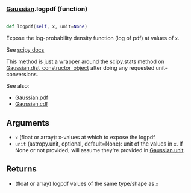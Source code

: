 ### [Gaussian](Gaussian.md).logpdf (function)


```py

def logpdf(self, x, unit=None)

```



Expose the log-probability density function (log of pdf) at values of `x`.

See [scipy docs](https://docs.scipy.org/doc/scipy/reference/generated/scipy.stats.rv_continuous.logpdf.html)

This method is just a wrapper around the scipy.stats method on
[Gaussian.dist_constructor_object](Gaussian.dist_constructor_object.md) after doing any requested unit-conversions.

See also:
* [Gaussian.pdf](Gaussian.pdf.md)
* [Gaussian.cdf](Gaussian.cdf.md)

Arguments
----------
* `x` (float or array): x-values at which to expose the logpdf
* `unit` (astropy.unit, optional, default=None): unit of the values
    in `x`.  If None or not provided, will assume they're provided in
    [Gaussian.unit](Gaussian.unit.md).

Returns
---------
* (float or array) logpdf values of the same type/shape as `x`

